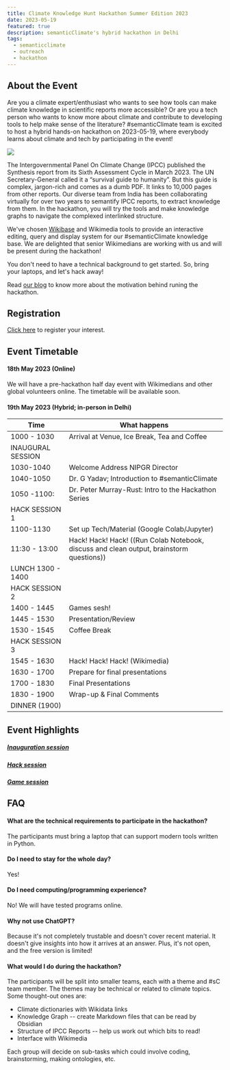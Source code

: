 ```yaml
---
title: Climate Knowledge Hunt Hackathon Summer Edition 2023
date: 2023-05-19 
featured: true
description: semanticClimate's hybrid hackathon in Delhi
tags:
  - semanticclimate
  - outreach
  - hackathon
---
```

## About the Event
Are you a climate expert/enthusiast who wants to see how tools can make climate knowledge in scientific reports more accessible? Or are you a tech person who wants to know more about climate and contribute to developing tools to help make sense of the literature? #semanticClimate team is excited to host a hybrid hands-on hackathon on 2023-05-19, where everybody learns about climate and tech by participating in the event!

<img src = "/p/static/img/climate_knowledge_hunt_may_23_v2.png">

The Intergovernmental Panel On Climate Change (IPCC) published the Synthesis report from its Sixth Assessment Cycle in March 2023. The UN Secretary-General called it a “survival guide to humanity”. But this guide is complex, jargon-rich and comes as a dumb PDF. It links to 10,000 pages from other reports. Our diverse team from India has been collaborating virtually for over two years to semantify IPCC reports, to extract knowledge from them. In the hackathon, you will try the tools and make knowledge graphs to navigate the complexed interlinked structure. 

We've chosen [Wikibase](https://www.mediawiki.org/wiki/Wikibase) and Wikimedia tools to provide an interactive editing, query and display system for our #semanticClimate knowledge base. We are delighted that senior Wikimedians are working with us and will be present during the hackathon!

You don't need to have a technical background to get started. So, bring your laptops, and let's hack away!

Read [our blog](https://semanticclimate.org/p/en/posts/why-climate-knowledge-hunt/) to know more about the motivation behind runing the hackathon. 

## Registration
[Click here](https://forms.gle/eCJ84oJLDs1tBzCq5) to register your interest. 

## Event Timetable

#### 18th May 2023 (Online)
We will have a pre-hackathon half day event with Wikimedians and other global volunteers online. The timetable will be available soon. 
#### 19th May 2023 (Hybrid; in-person in Delhi)

| Time              | What happens                                                                             |
| ----------------- | ---------------------------------------------------------------------------------------- |
| 1000 - 1030       | Arrival at Venue, Ice Break, Tea and Coffee                                              |
| INAUGURAL SESSION |                                                                                          |
| 1030-1040         | Welcome Address NIPGR Director                                                           |
| 1040-1050         | Dr. G Yadav; Introduction to #semanticClimate                                            |
| 1050 -1100:       | Dr. Peter Murray-Rust: Intro to the Hackathon Series                                     |
| HACK SESSION 1    |                                                                                          |
| 1100-1130         | Set up Tech/Material (Google Colab/Jupyter)                                              |
| 11:30 - 13:00     | Hack! Hack! Hack! ((Run Colab Notebook, discuss and clean output, brainstorm questions)) |
| LUNCH 1300 - 1400 |                                                                                          |
| HACK SESSION 2    |                                                                                          |
| 1400 - 1445       | Games sesh!                                                                              |
| 1445 - 1530       | Presentation/Review                                                                      |
| 1530 - 1545       | Coffee Break                                                                             |
| HACK SESSION 3    |                                                                                          |
| 1545 - 1630       | Hack! Hack! Hack! (Wikimedia)                                                            |
| 1630 - 1700       | Prepare for final presentations                                                          |
| 1700 - 1830       | Final Presentations                                                                      |
| 1830 - 1900       | Wrap-up & Final Comments                                                                 |
| DINNER (1900)     |

## Event Highlights
##### [Inauguration session](../../posts/inaugural/)
##### [Hack session](../../posts/hack_session/)
##### [Game session](../../posts/game_session/)

## FAQ
#### What are the technical requirements to participate in the hackathon?
The participants must bring a laptop that can support modern tools written in Python.
#### Do I need to stay for the whole day?
Yes!
#### Do I need computing/programming experience?
No! We will have tested programs online.
#### Why not use ChatGPT?
Because it's not completely trustable and doesn't cover recent material. It doesn't give insights into how it arrives at an answer. Plus, it's not open, and the free version is limited!
#### What would I do during the hackathon?
The participants will be split into smaller teams, each with a theme and #sC team member. The themes may be technical or related to climate topics. Some thought-out ones are:
- Climate dictionaries with Wikidata links
- Knowledge Graph -- create Markdown files that can be read by Obsidian
- Structure of IPCC Reports -- help us work out which bits to read!
- Interface with Wikimedia

Each group will decide on sub-tasks which could involve coding, brainstorming, making ontologies, etc.
